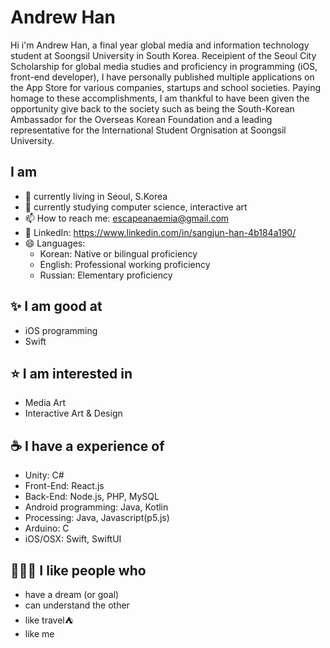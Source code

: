 
# Andrew Han


Hi i'm Andrew Han, a final year global media and information technology student at Soongsil University in South Korea. Receipient of the Seoul City Scholarship for global media studies and proficiency in programming (iOS, front-end developer), I have personally published multiple applications on the App Store for various companies, startups and school societies. Paying homage to these accomplishments, I am thankful to have been given the opportunity give back to the society such as being the South-Korean Ambassador for the Overseas Korean Foundation and a leading representative for the International Student Orgnisation at Soongsil University. 
 
## I am
- 📍 currently living in Seoul, S.Korea
- 🌱 currently studying computer science, interactive art
- 📫 How to reach me: escapeanaemia@gmail.com
- 📎 LinkedIn: https://www.linkedin.com/in/sangjun-han-4b184a190/
- 😄 Languages: 
  - Korean: Native or bilingual proficiency
  - English: Professional working proficiency
  - Russian: Elementary proficiency

## ✨ I am good at
- iOS programming
- Swift

## ⭐️ I am interested in 
- Media Art
- Interactive Art & Design

## ☕️ I have a experience of 
- Unity: C#
- Front-End: React.js
- Back-End: Node.js, PHP, MySQL
- Android programming: Java, Kotlin
- Processing: Java, Javascript(p5.js)
- Arduino: C
- iOS/OSX: Swift, SwiftUI

## 🙋🏻‍♂️ I like people who
- have a dream (or goal)
- can understand the other
- like travel⛺️
- like me 

<!--
**escapeanaemia/escapeanaemia** is a ✨ _special_ ✨ repository because its `README.md` (this file) appears on your GitHub profile.
### Hi there 👋
Here are some ideas to get you started:

- 🔭 I’m currently working on ...
-  ...
- 👯 I’m looking to collaborate on ...
- 🤔 I’m looking for help with ...
- 💬 Ask me about ...
-  ...
-  Pronouns: ...
- ⚡ Fun fact: ...
-->
